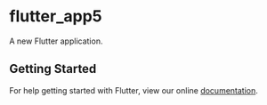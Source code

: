 # flutter_app5

A new Flutter application.

## Getting Started

For help getting started with Flutter, view our online
[documentation](https://flutter.io/).
